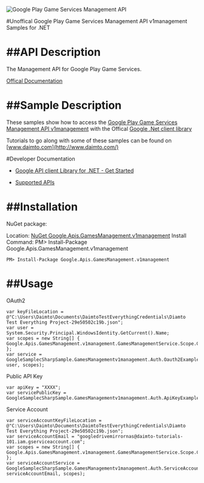 ﻿![Google Play Game Services Management API](https://www.gstatic.com/images/branding/product/1x/googleg_32dp.png)

#Unoffical Google Play Game Services Management API v1management Samples for .NET  

##API Description
=============

The Management API for Google Play Game Services.

[Offical Documentation](https://developers.google.com/games/services)

##Sample Description
=============

These samples show how to access the [Google Play Game Services Management API v1management](https://developers.google.com/games/services) with the Offical [Google .Net client library](https://github.com/google/google-api-dotnet-client)

Tutorials to go along with some of these samples can be found on [www.daimto.com](http://www.daimto.com/)

#Developer Documentation

* [Google API client Library for .NET - Get Started](https://developers.google.com/api-client-library/dotnet/get_started)

* [Supported APIs](https://developers.google.com/api-client-library/dotnet/apis/)

##Installation
=================================

NuGet package:

Location: [NuGet Google.Apis.GamesManagement.v1management](https://www.nuget.org/packages/Google.Apis.GamesManagement.v1management)
Install Command: PM>  Install-Package Google.Apis.GamesManagement.v1management

```
PM> Install-Package Google.Apis.GamesManagement.v1management
```

##Usage
=================================

OAuth2
```
var keyFileLocation = @"C:\Users\Daimto\Documents\DaimtoTestEverythingCredentials\Diamto Test Everything Project-29e50502c19b.json";
var user = System.Security.Principal.WindowsIdentity.GetCurrent().Name;
var scopes = new String[] { Google.Apis.GamesManagement.v1management.GamesManagementService.Scope.GamesManagementReadonly };
var service = GoogleSamplecSharpSample.GamesManagementv1management.Auth.Oauth2Example.GetGamesManagementService(keyFileLocation, user, scopes);
```
Public API Key
```
var apiKey = "XXXX";
var servicePublicKey = GoogleSamplecSharpSample.GamesManagementv1management.Auth.ApiKeyExample.GetService(apiKey);
```
Service Account
```
var serviceAccountKeyFileLocation = @"C:\Users\Daimto\Documents\DaimtoTestEverythingCredentials\Diamto Test Everything Project-29e50502c19b.json";
var serviceAccountEmail = "googledrivemirrornas@daimto-tutorials-101.iam.gserviceaccount.com";
var scopes = new String[] { Google.Apis.GamesManagement.v1management.GamesManagementService.Scope.Calendar };            
var serviceAccountService = GoogleSamplecSharpSample.GamesManagementv1management.Auth.ServiceAccountExample.AuthenticateServiceAccount(serviceAccountKeyFileLocation, serviceAccountEmail, scopes);
```
